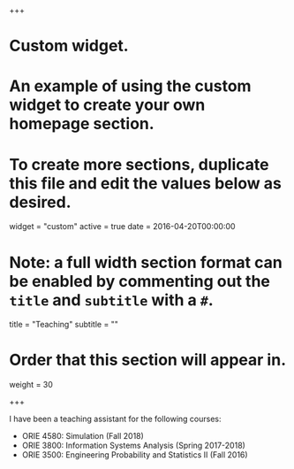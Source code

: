+++
# Custom widget.
# An example of using the custom widget to create your own homepage section.
# To create more sections, duplicate this file and edit the values below as desired.
widget = "custom"
active = true
date = 2016-04-20T00:00:00

# Note: a full width section format can be enabled by commenting out the `title` and `subtitle` with a `#`.
title = "Teaching"
subtitle = ""

# Order that this section will appear in.
weight = 30

+++

I have been a teaching assistant for the following courses:

* ORIE 4580: Simulation (Fall 2018)
* ORIE 3800: Information Systems Analysis (Spring 2017-2018)
* ORIE 3500: Engineering Probability and Statistics II (Fall 2016)
